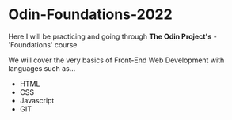 # Odin-Foundations-2022

Here I will be practicing and going through **The Odin Project's** - 'Foundations' course 

We will cover the very basics of Front-End Web Development with languages such as...

- HTML
- CSS
- Javascript
- GIT